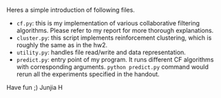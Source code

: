 Heres a simple introduction of following files.

- `cf.py`: this is my implementation of various collaborative filtering algorithms. Please refer to my report for more thorough explanations.
- `cluster.py`: this script implements reinforcement clustering, which is roughly the same as in the hw2.
- `utility.py`: handles file read/write and data representation.
- `predict.py`: entry point of my program. It runs different CF algorithms with corresponding arguments. `python predict.py` command would rerun all the experiments specified in the handout. 

Have fun ;)
Junjia H
